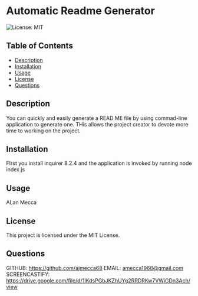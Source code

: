 
# Automatic Readme Generator

![License: MIT](https://img.shields.io/badge/License-MIT-yellow.svg)


## Table of Contents
- [Description](#description)
- [Installation](#installation)
- [Usage](#usage)
- [License](#license)
- [Questions](#questions)


## Description
You can quickly and easily generate a READ ME file by using commad-line application to generate one. THis allows the project creator to devote more time to working on the project.

## Installation
FIrst you install inquirer 8.2.4 and the application is invoked by running node index.js

## Usage
ALan Mecca

## License
This project is licensed under the MIT License.

## Questions
GITHUB: https://github.com/ajmecca68
EMAIL: [amecca1968@gmail.com](mailto:amecca1968@gmail.com)
SCREENCASTIFY: https://drive.google.com/file/d/1IKdsPGbJKZhUYg2RRDRKw7VWiGDn3Ach/view